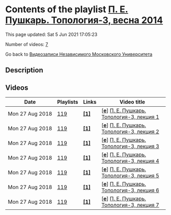 # Contents of the playlist [П. Е. Пушкарь. Топология-3, весна 2014](https://www.youtube.com/playlist?list=PLp9ABVh6_x4GgLS7aKAfyHFqlruZwlKDg)

This page updated: Sat 5 Jun 2021 17:05:23

Number of videos: [7](#videos)

Go back to [Видеозаписи Независимого Московского Университета](../README.md)

## Description



## Videos

|Date|Playlists|Links|Video title|
|---|---|---|---|
| Mon&nbsp;27&nbsp;Aug&nbsp;2018 | [119](../playlists/119 "П. Е. Пушкарь. Топология-3, весна 2014") | [**[1]**](http://ium.mccme.ru/s13/topology.html) | [[**e**](https://studio.youtube.com/video/68046cB3zOU/edit "Edit")] [П. Е. Пушкарь. Топология-3, лекция 1](https://www.youtube.com/watch?v=68046cB3zOU&list=PLp9ABVh6_x4GgLS7aKAfyHFqlruZwlKDg "Спецкурс НМУ. 12 февраля 2014 г. 17:30, НМУ 304 (Большой Власьевский пер., 11) http://ium.mccme.ru/s13/topology.html") |
| Mon&nbsp;27&nbsp;Aug&nbsp;2018 | [119](../playlists/119 "П. Е. Пушкарь. Топология-3, весна 2014") | [**[1]**](http://ium.mccme.ru/s13/topology.html) | [[**e**](https://studio.youtube.com/video/4mqJlwEjaaU/edit "Edit")] [П. Е. Пушкарь. Топология-3, лекция 2](https://www.youtube.com/watch?v=4mqJlwEjaaU&list=PLp9ABVh6_x4GgLS7aKAfyHFqlruZwlKDg "Спецкурс НМУ. 19 февраля 2014 г. 17:30, НМУ 304 (Большой Власьевский пер., 11) http://ium.mccme.ru/s13/topology.html") |
| Mon&nbsp;27&nbsp;Aug&nbsp;2018 | [119](../playlists/119 "П. Е. Пушкарь. Топология-3, весна 2014") | [**[1]**](http://ium.mccme.ru/s13/topology.html) | [[**e**](https://studio.youtube.com/video/_xuJDE3ATlo/edit "Edit")] [П. Е. Пушкарь. Топология-3, лекция 3](https://www.youtube.com/watch?v=_xuJDE3ATlo&list=PLp9ABVh6_x4GgLS7aKAfyHFqlruZwlKDg "Спецкурс НМУ. 26 февраля 2014 г. 17:30, НМУ 304 (Большой Власьевский пер., 11) http://ium.mccme.ru/s13/topology.html") |
| Mon&nbsp;27&nbsp;Aug&nbsp;2018 | [119](../playlists/119 "П. Е. Пушкарь. Топология-3, весна 2014") | [**[1]**](http://ium.mccme.ru/s13/topology.html) | [[**e**](https://studio.youtube.com/video/K80ere5Fycs/edit "Edit")] [П. Е. Пушкарь. Топология-3, лекция 4](https://www.youtube.com/watch?v=K80ere5Fycs&list=PLp9ABVh6_x4GgLS7aKAfyHFqlruZwlKDg "Спецкурс НМУ. 5 марта 2014 г. 17:30, НМУ 304 (Большой Власьевский пер., 11) http://ium.mccme.ru/s13/topology.html") |
| Mon&nbsp;27&nbsp;Aug&nbsp;2018 | [119](../playlists/119 "П. Е. Пушкарь. Топология-3, весна 2014") | [**[1]**](http://ium.mccme.ru/s13/topology.html) | [[**e**](https://studio.youtube.com/video/W6h1mKIMJoA/edit "Edit")] [П. Е. Пушкарь. Топология-3, лекция 5](https://www.youtube.com/watch?v=W6h1mKIMJoA&list=PLp9ABVh6_x4GgLS7aKAfyHFqlruZwlKDg "Спецкурс НМУ. 12 марта 2014 г. 17:30, НМУ 304 (Большой Власьевский пер., 11) http://ium.mccme.ru/s13/topology.html") |
| Mon&nbsp;27&nbsp;Aug&nbsp;2018 | [119](../playlists/119 "П. Е. Пушкарь. Топология-3, весна 2014") | [**[1]**](http://ium.mccme.ru/s13/topology.html) | [[**e**](https://studio.youtube.com/video/VOXSeVjCzyA/edit "Edit")] [П. Е. Пушкарь. Топология-3, лекция 6](https://www.youtube.com/watch?v=VOXSeVjCzyA&list=PLp9ABVh6_x4GgLS7aKAfyHFqlruZwlKDg "Спецкурс НМУ. 19 марта 2014 г. 17:30, НМУ 304 (Большой Власьевский пер., 11) http://ium.mccme.ru/s13/topology.html") |
| Mon&nbsp;27&nbsp;Aug&nbsp;2018 | [119](../playlists/119 "П. Е. Пушкарь. Топология-3, весна 2014") | [**[1]**](http://ium.mccme.ru/s13/topology.html) | [[**e**](https://studio.youtube.com/video/ZMnMg_j0csQ/edit "Edit")] [П. Е. Пушкарь. Топология-3, лекция 7](https://www.youtube.com/watch?v=ZMnMg_j0csQ&list=PLp9ABVh6_x4GgLS7aKAfyHFqlruZwlKDg "Спецкурс НМУ. 26 марта 2014 г. 17:30, НМУ 304 (Большой Власьевский пер., 11) http://ium.mccme.ru/s13/topology.html") |
